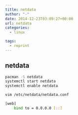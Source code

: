 ```yaml
---
title: netdata
author: "-"
date: 2014-12-23T03:09:27+00:00
url: netdata
categories:
  - linux

tags:
  - reprint
---
```

## netdata

```bash
pacman -S netdata
systemctl start netdata
systemctl enable netdata

vim /etc/netdata/netdata.conf

[web]
    bind to = 0.0.0.0 [::]

```
